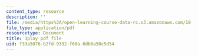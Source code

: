 ```yaml
---
content_type: resource
description: ''
file: /media/https%3A/open-learning-course-data-rc.s3.amazonaws.com/18-085-computational-science-and-engineering-i-fall-2008/f33a5076b2fd9332f60a0db6a50c5d54_0egP7_kq23E.pdf
file_type: application/pdf
resourcetype: Document
title: 3play pdf file
uid: f33a5076-b2fd-9332-f60a-0db6a50c5d54
---
```

